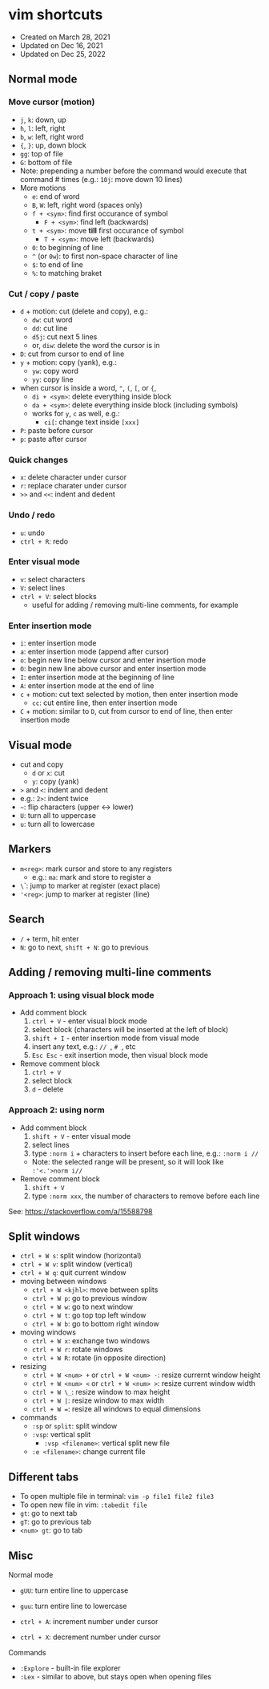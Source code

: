 # vim shortcuts

- Created on March 28, 2021
- Updated on Dec 16, 2021
- Updated on Dec 25, 2022


## Normal mode

### Move cursor (motion)

- `j`, `k`: down, up
- `h`, `l`: left, right
- `b`, `w`: left, right word
- `{`, `}`: up, down block
- `gg`: top of file
- `G`: bottom of file
- Note: prepending a number before the command would execute that command # times (e.g.: `10j`: move down 10 lines)
- More motions
  - `e`: end of word
  - `B`, `W`: left, right word (spaces only)
  - `f + <sym>`: find first occurance of symbol
    - `F + <sym>`: find left (backwards)
  - `t + <sym>`: move **till** first occurance of symbol
    - `T + <sym>`: move left (backwards)
  - `0`: to beginning of line
  - `^` (or `0w`): to first non-space character of line
  - `$`: to end of line
  - `%`: to matching braket


### Cut / copy / paste

- `d` + motion: cut (delete and copy), e.g.:
  - `dw`: cut word
  - `dd`: cut line
  - `d5j`: cut next 5 lines
  - or, `diw`: delete the word the cursor is in
- `D`: cut from cursor to end of line
- `y` + motion: copy (yank), e.g.:
  - `yw`: copy word
  - `yy`: copy line
- when cursor is inside a word, `"`, `(`, `[`, or `{`,
  - `di + <sym>`: delete everything inside block
  - `da + <sym>`: delete everything inside block (including symbols)
  - works for `y`, `c` as well, e.g.:
    - `ci[`: change text inside `[xxx]`
- `P`: paste before cursor
- `p`: paste after cursor


### Quick changes

- `x`: delete character under cursor
- `r`: replace charater under cursor
- `>>` and `<<`: indent and dedent


### Undo / redo

- `u`: undo
- `ctrl + R`: redo


### Enter visual mode

- `v`: select characters
- `V`: select lines
- `ctrl + V`: select blocks
  - useful for adding / removing multi-line comments, for example


### Enter insertion mode

- `i`: enter insertion mode
- `a`: enter insertion mode (append after cursor)
- `o`: begin new line below cursor and enter insertion mode
- `O`: begin new line above cursor and enter insertion mode
- `I`: enter insertion mode at the beginning of line
- `A`: enter insertion mode at the end of line
- `c` + motion: cut text selected by motion, then enter insertion mode
  - `cc`: cut entire line, then enter insertion mode
- `C` + motion: similar to `D`, cut from cursor to end of line, then enter insertion mode


## Visual mode

- cut and copy
  - `d` or `x`: cut
  - `y`: copy (yank)
- `>` and `<`: indent and dedent
- e.g.: `2>`: indent twice
- `~`: flip characters (upper <-> lower)
- `U`: turn all to uppercase
- `u`: turn all to lowercase


## Markers

- `m<reg>`: mark cursor and store to any registers
  - e.g.: `ma`: mark and store to register a
- `\`<reg>`: jump to marker at register (exact place)
- `'<reg>`: jump to marker at register (line)


## Search

- `/` + term, hit enter
- `N`: go to next, `shift + N`: go to previous


## Adding / removing multi-line comments


### Approach 1: using visual block mode

- Add comment block
  1. `ctrl + V` - enter visual block mode
  2. select block (characters will be inserted at the left of block)
  3. `shift + I` - enter insertion mode from visual mode
  4. insert any text, e.g.: `// `, `# `, etc
  5. `Esc Esc` - exit insertion mode, then visual block mode
- Remove comment block
  1. `ctrl + V`
  2. select block
  3. `d` - delete

### Approach 2: using norm

- Add comment block
  1. `shift + V` - enter visual mode
  2. select lines
  3. type `:norm i` + characters to insert before each line, e.g.: `:norm i // `
    - Note: the selected range will be present, so it will look like `:'<.'>norm i// `
- Remove comment block
  1. `shift + V`
  2. type `:norm xxx`, the number of characters to remove before each line


See: https://stackoverflow.com/a/15588798


## Split windows

- `ctrl + W s`: split window (horizontal)
- `ctrl + W v`: split window (vertical)
- `ctrl + W q`: quit current window
- moving between windows
  - `ctrl + W <kjhl>`: move between splits
  - `ctrl + W p`: go to previous window
  - `ctrl + W w`: go to next window
  - `ctrl + W t`: go top top left window
  - `ctrl + W b`: go to bottom right window
- moving windows
  - `ctrl + W x`: exchange two windows
  - `ctrl + W r`: rotate windows
  - `ctrl + W R`: rotate (in opposite direction)
- resizing
  - `ctrl + W <num> +` or `ctrl + W <num> -`: resize currernt window height
  - `ctrl + W <num> <` or `ctrl + W <num> >`: resize current window width
  - `ctrl + W \_`: resize window to max height
  - `ctrl + W |`: resize window to max width
  - `ctrl + W =`: resize all windows to equal dimensions
- commands
  - `:sp` or `split`: split window
  - `:vsp`: vertical split
    - `:vsp <filename>`: vertical split new file
  - `:e <filename>`: change current file


## Different tabs

- To open multiple file in terminal: `vim -p file1 file2 file3`
- To open new file in vim: `:tabedit file`
- `gt`: go to next tab
- `gT`: go to previous tab
- `<num> gt`: go to tab


## Misc

Normal mode

- `gUU`: turn entire line to uppercase
- `guu`: turn entire line to lowercase

- `ctrl + A`: increment number under cursor
- `ctrl + X`: decrement number under cursor


Commands

- `:Explore` - built-in file explorer
- `:Lex` - similar to above, but stays open when opening files



